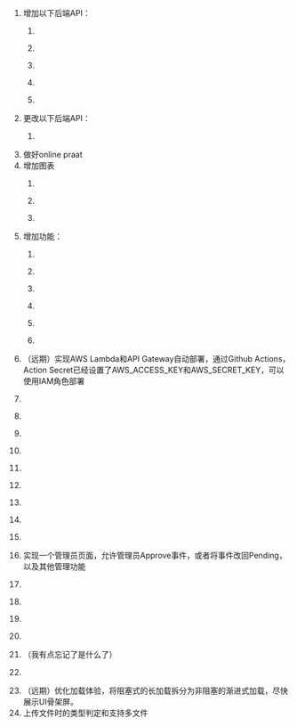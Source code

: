 1. 增加以下后端API：
    1. ~~~查询用户信息API（私有）（已解决）~~
    2. ~~~查询用户信息API（公用，仅返回公开数据）（已解决）~~~
    3. ~~~编辑用户信息API（私有）（已解决）~~
    4. ~~~新用户资料完善API（私有）（已解决）~~
    5. ~~~Gemini代理API（私有）：前端尽量请求逻辑不变，API只是转发带个Key，用来保护Key不泄露（已解决）~~~
2. 更改以下后端API：
    1. ~~~用于PublicDashboard的all-events API不返回姓名不公开的用户的名字（以“（非公开）”替代）（已解决）~~~
3. 做好online praat
4. 增加图表
    1. ~~~图表增加非仅训练的数据图表（以第一次训练为第0天对齐对齐）（已解决）~~
    2. ~~~图表增加增加无VFS、无训练的图表（以第一次事件为第0天对齐）（已解决）~~
    3. ~~~VFS图表增加Groupby功能，包括只显示某医生，或者某种手术方法（已解决）~~
5. 增加功能：
    1. ~~~新用户引导和信息完善（已解决）~~
    2. ~~~头像显示 （已解决）~~
    3. ~~~PublicDashboard，用户卡片显示公开事件完整信息（已解决）~~~
    4. ~~~PublicDashboard，用户卡片显示公开资料（已解决）~~~
    5. ~~~个人页面中增加用户信息查看和修改（内置信息（已解决），cognito登录信息（已解决））~~
    6. ~~~PublicDashboard，用户列表里正常显示用户的展示名字（这里不判断是否公开，因为Lambda函数会解决这个问题）（已解决）~~~
6. （远期）实现AWS Lambda和API Gateway自动部署，通过Github Actions，Action Secret已经设置了AWS_ACCESS_KEY和AWS_SECRET_KEY，可以使用IAM角色部署
7. ~~~修复PublicDashboard的间距问题（左右上方均没有间距）（已解决）~~
8. ~~~修复Mypage的间距问题（屏幕在640px-1200px宽度下左右无边距，上方无边距）（已解决）~~
9. ~~~登录后上方头像不是用户头像（用户没有头像时则根据用户名首字母生成一个）（已解决）~~
10. ~~~登录后上方header应该显示用户nickname（使用Cognito管理的），而不是username（已解决）~~~
11. ~~~Mypage里“欢迎，username”，应该将“用户”改为用户的nickname（来自Cognito）（已解决）~~~
12. ~~~登录后访问"https://vfs-tracker.app/"时Timeline.jsx组件没有显示，页面状态仍然和登录前一样 （已解决）~~
13. ~~~Timeline.jsx里面还是会出现示例数据 查找来源 （已解决）~~
14. ~~~Timeline.jsx上方的间距不足（已解决）~~
15. ~~~实现一个Lambda函数，自动Approve事件（规则：非医院测试事件一律自动Approve，医院测试事件调用Gemini，审查附件的内容-应该是嗓音测试报告的照片-是否和用户的输入相符）（已解决）~~~
16. 实现一个管理员页面，允许管理员Approve事件，或者将事件改回Pending，以及其他管理功能
17. ~~~EventManager.jsx中无法正常管理事件，事件的删除没有真的实现（已解决）~~
18. ~~~EventManager.jsx和AddEvent.jsx左上角的返回按钮，增加一点间距（已解决）~~~
19. ~~~Profile.jsx左上角加一个返回按钮，样式同EventManager.jsx和AddEvent.jsx（已解决）~~~
20. ~~~确保现在所有的组件都会从AuthContext，以符合Amplify v6的标准方法获取用户数据，而不是从别的奇怪的地方获取用户数据（已解决）~~~
21. （我有点忘记了是什么了）
22. ~~~深层链接失效了（已解决）~~~
23. （远期）优化加载体验，将阻塞式的长加载拆分为非阻塞的渐进式加载，尽快展示UI骨架屏。
24. 上传文件时的类型判定和支持多文件
